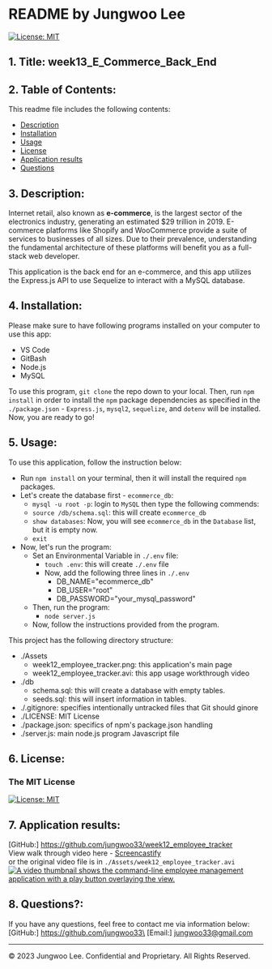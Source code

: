 # README by Jungwoo Lee
[![License: MIT](https://img.shields.io/badge/License-MIT-yellow.svg)](https://opensource.org/licenses/MIT)  

## 1. Title: week13_E_Commerce_Back_End

## 2. Table of Contents:
This readme file includes the following contents:
+ [Description](#3-description)
+ [Installation](#4-installation)
+ [Usage](#5-usage)
+ [License](#6-license)
+ [Application results](#7-application-results)
+ [Questions](#8-questions)

## 3. Description: 
Internet retail, also known as **e-commerce**, is the largest sector of the electronics industry, generating an estimated $29 trillion in 2019. E-commerce platforms like Shopify and WooCommerce provide a suite of services to businesses of all sizes. Due to their prevalence, understanding the fundamental architecture of these platforms will benefit you as a full-stack web developer.

This application is the back end for an e-commerce, and this app utilizes the Express.js API to use Sequelize to interact with a MySQL database.

## 4. Installation:
Please make sure to have following programs installed on your computer to use this app:
+ VS Code
+ GitBash
+ Node.js
+ MySQL

To use this program, `git clone` the repo down to your local. Then, run `npm install` in order to install the `npm` package dependencies as specified in the `./package.json` - `Express.js`, `mysql2`, `sequelize`, and `dotenv` will be installed. Now, you are ready to go!

## 5. Usage:
To use this application, follow the instruction below: 
+ Run `npm install` on your terminal, then it will install the required `npm` packages.
+ Let's create the database first - `ecommerce_db`:
  + `mysql -u root -p`: login to `MySQL` then type the following commends:
  + `source /db/schema.sql`: this will create `ecommerce_db`
  + `show databases`: Now, you will see `ecommerce_db` in the `Database` list, but it is empty now.
  + `exit`
+ Now, let's run the program:
  + Set an Environmental Variable in `./.env` file:
    + `touch .env`: this will create `./.env` file
    + Now, add the following three lines in `./.env`
      + DB_NAME="ecommerce_db"
      + DB_USER="root"
      + DB_PASSWORD="your_mysql_password"
  + Then, run the program:
    + `node server.js`
  + Now, follow the instructions provided from the program.    

This project has the following directory structure:
+ ./Assets
  + week12_employee_tracker.png: this application's main page
  + week12_employee_tracker.avi: this app usage workthrough video
+ ./db
  + schema.sql: this will create a database with empty tables.
  + seeds.sql: this will insert information in tables.
+ ./.gitignore: specifies intentionally untracked files that Git should ginore
+ ./LICENSE: MIT License 
+ ./package.json: specifics of npm's package.json handling
+ ./server.js: main node.js program Javascript file


## 6. License:
### The MIT License
[![License: MIT](https://img.shields.io/badge/License-MIT-yellow.svg)](https://opensource.org/licenses/MIT)  

## 7. Application results:
[GitHub:] https://github.com/jungwoo33/week12_employee_tracker<br>
View walk through video here - [Screencastify](https://drive.google.com/file/d/148-KH3bSJJv1v66clEqQU3dNE9kOvg5q/view)<br>
or the original video file is in `./Assets/week12_employee_tracker.avi`<br>
[![A video thumbnail shows the command-line employee management application with a play button overlaying the view.](./Assets/week12_employee_tracker.png)](https://drive.google.com/file/d/148-KH3bSJJv1v66clEqQU3dNE9kOvg5q/view)

## 8. Questions?:
If you have any questions, feel free to contact me via information below:\
[GitHub:] https://github.com/jungwoo33\
[Email:] jungwoo33@gmail.com

- - -
© 2023 Jungwoo Lee. Confidential and Proprietary. All Rights Reserved.